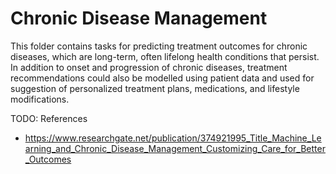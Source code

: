 # Chronic Disease Management

This folder contains tasks for predicting treatment outcomes for chronic diseases, which are long-term, often lifelong health conditions that persist. In addition to onset and progression of chronic diseases, treatment recommendations could also be modelled using patient data and used for suggestion of personalized treatment plans, medications, and lifestyle modifications.


TODO: References
- https://www.researchgate.net/publication/374921995_Title_Machine_Learning_and_Chronic_Disease_Management_Customizing_Care_for_Better_Outcomes